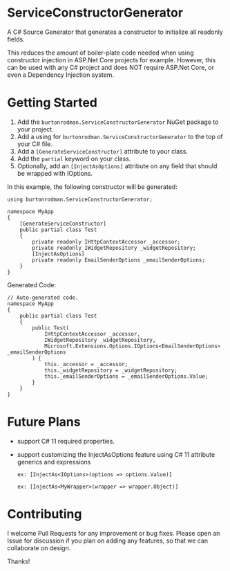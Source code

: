 # ServiceConstructorGenerator
A C# Source Generator that generates a constructor to initialize all readonly fields.

This reduces the amount of boiler-plate code needed when using constructor injection in ASP.Net Core projects for example.  However, this can be used with any C# project and does NOT require ASP.Net Core, or even a Dependency Injection system.

# Getting Started

1. Add the ```burtonrodman.ServiceConstructorGenerator``` NuGet package to your project.
2. Add a using for `burtonrodman.ServiceConstructorGenerator` to the top of your C# file.
3. Add a `[GenerateServiceConstructor]` attribute to your class.
4. Add the `partial` keyword on your class.
5. Optionally, add an `[InjectAsOptions]` attribute on any field that should be wrapped with IOptions.

In this example, the following constructor will be generated:

```
using burtonrodman.ServiceConstructorGenerator;

namespace MyApp
{
    [GenerateServiceConstructor]
    public partial class Test
    {
        private readonly IHttpContextAccessor _accessor;
        private readonly IWidgetRepository _widgetRepository;
        [InjectAsOptions]
        private readonly EmailSenderOptions _emailSenderOptions;
    }
}
```

Generated Code:
```
// Auto-generated code.
namespace MyApp
{
    public partial class Test
    {
        public Test(
            IHttpContextAccessor _accessor,
            IWidgetRepository _widgetRepository,
            Microsoft.Extensions.Options.IOptions<EmailSenderOptions> _emailSenderOptions
        ) {
            this._accessor = _accessor;
            this._widgetRepository = _widgetRepository;
            this._emailSenderOptions = _emailSenderOptions.Value;
        }
    }
}
```

# Future Plans
- support C# 11 required properties.
- support customizing the InjectAsOptions feature using C# 11 attribute generics and expressions

  `ex: [InjectAs<IOptions>(options => options.Value)]`

  `ex: [InjectAs<MyWrapper>(wrapper => wrapper.Object)]`

# Contributing
I welcome Pull Requests for any improvement or bug fixes.  Please open an Issue for discussion if you plan on adding any features, so that we can collaborate on design.

Thanks!